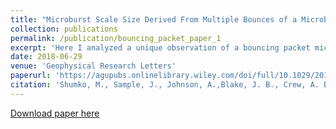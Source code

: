```yaml
---
title: "Microburst Scale Size Derived From Multiple Bounces of a Microburst Simultaneously Observed With the FIREBIRD-II CubeSats"
collection: publications
permalink: /publication/bouncing_packet_paper_1
excerpt: 'Here I analyzed a unique observation of a bouncing packet microburst observed by FIREBIRD-II and calculate the microburst size in low Earth orbit.'
date: 2018-06-29
venue: 'Geophysical Research Letters'
paperurl: 'https://agupubs.onlinelibrary.wiley.com/doi/full/10.1029/2018GL078925'
citation: 'Shumko, M., Sample, J., Johnson, A.,Blake, J. B., Crew, A. B., Spence, H. E., et al. (2018). Microburst scale size derived from multiple bounces of a microburst simultaneously observed with the FIREBIRD-II CubeSats. Geophysical Research Letters, 45. https://doi.org/10.1029/2018GL078925'
---
```


[Download paper here](http://academicpages.github.io/files/2018_shumko_firebird_microburst_paper.pdf)
